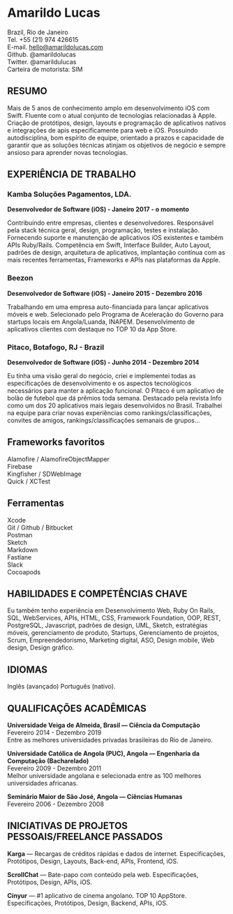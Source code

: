 # Amarildo Lucas
  
Brazil, Rio de Janeiro    
Tel. +55 (21) 974 426615  
E-mail. hello@amarildolucas.com  
Github. @amarildolucas  
Twitter. @amarildulucas  
Carteira de motorista: SIM 

## RESUMO

Mais de 5 anos de conhecimento amplo em desenvolvimento iOS com Swift. Fluente com o atual conjunto de tecnologias relacionadas à Apple. Criação de protótipos, design, layouts e programação de aplicativos nativos e integrações de apis especificamente para web e iOS. Possuindo autodisciplina, bom espírito de equipe, orientado a prazos e capacidade de garantir que as soluções técnicas atinjam os objetivos de negócio e sempre ansioso para aprender novas tecnologias.

## EXPERIÊNCIA DE TRABALHO

### Kamba Soluções Pagamentos, LDA. 
**Desenvolvedor de Software (iOS) - Janeiro 2017 - o momento**

Contribuindo entre empresas, clientes e desenvolvedores. Responsável pela stack técnica geral, design, programação, testes e instalação. Fornecendo suporte e manutenção de aplicativos iOS existentes e também APIs Ruby/Rails. Competência em Swift, Interface Builder, Auto Layout, padrões de design, arquitetura de aplicativos, implantação contínua com as mais recentes ferramentas, Frameworks e APIs nas plataformas da Apple.

### Beezon
**Desenvolvedor de Software (iOS) - Janeiro 2015 - Dezembro 2016**  

Trabalhando em uma empresa auto-financiada para lançar aplicativos móveis e web. Selecionado pelo Programa de Aceleração do Governo para startups locais em Angola/Luanda, INAPEM. Desenvolvimento de aplicativos clientes com destaque no TOP 10 da App Store.

### Pitaco, Botafogo, RJ - Brazil 
**Desenvolvedor de Software (iOS) - Junho 2014 - Dezembro 2014**  

Eu tinha uma visão geral do negócio, criei e implementei todas as especificações de desenvolvimento e os aspectos tecnológicos necessários para manter a aplicação funcional. O Pitaco é um aplicativo de bolão de futebol que dá prêmios toda semana. Destacado pela revista Info como um dos 20 aplicativos mais legais desenvolvidos no Brasil. Trabalhei na equipe para criar novas experiências como rankings/classificações, convites de amigos, rankings/classificações semanais de grupos...  

## Frameworks favoritos
Alamofire / AlamofireObjectMapper  
Firebase  
Kingfisher / SDWebImage  
Quick / XCTest  

## Ferramentas
Xcode  
Git / Github / Bitbucket  
Postman  
Sketch  
Markdown  
Fastlane  
Slack  
Cocoapods  

## HABILIDADES E COMPETÊNCIAS CHAVE

Eu também tenho experiência em Desenvolvimento Web, Ruby On Rails, SQL, WebServices, APIs, HTML, CSS, Framework Foundation, OOP, REST, PostgreSQL, Javascript, padrões de design, UML, Sketch, estratégias móveis, gerenciamento de produto, Startups, Gerenciamento de projetos, Scrum, Empreendedorismo, Marketing digital, ASO, Design mobile, Web design, Design gráfico.

## IDIOMAS
Inglês (avançado)
Português (nativo).

## QUALIFICAÇÕES ACADÊMICAS
**Universidade Veiga de Almeida, Brasil — Ciência da Computação**  
Fevereiro 2014 - Dezembro 2019  
Entre as melhores universidades privadas brasileiras do Rio de Janeiro.  

**Universidade Católica de Angola (PUC), Angola — Engenharia da Computação (Bacharelado)**  
Fevereiro 2009 - Dezembro 2011  
Melhor universidade angolana e selecionada entre as 100 melhores universidades africanas. 

**Seminário Maior de São José, Angola — Ciências Humanas**  
Fevereiro 2006 - Dezembro 2008

## INICIATIVAS DE PROJETOS PESSOAIS/FREELANCE PASSADOS 
**Karga** — Recargas de créditos rápidas e dados de internet. 
Especificações, Protótipos, Design, Layouts, Back-end, APIs, Frontend, iOS.

**ScrollChat** — Bate-papo com conteúdo pela web. 
Especificações, Protótipos, Design, APIs, iOS.

**Cinyur** — #1 aplicativo de cinema angolano. TOP 10 AppStore.
Especificações, Protótipos, Design, Backend, APIs, iOS.
